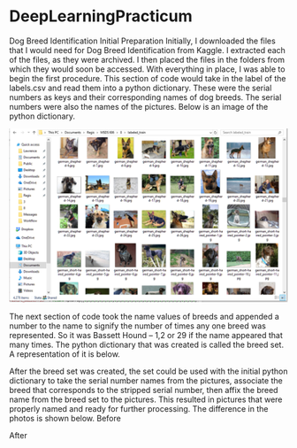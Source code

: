 # DeepLearningPracticum
Dog Breed Identification
Initial Preparation
	Initially, I downloaded the files that I would need for Dog Breed Identification from Kaggle.  I extracted each of the files, as they were archived.  I then placed the files in the folders from which they would soon be accessed.  With everything in place, I was able to begin the first procedure.  This section of code would take in the label of the labels.csv and read them into a python dictionary.  These were the serial numbers as keys and their corresponding names of dog breeds. The serial numbers were also the names of the pictures.  Below is an image of the python dictionary.
	


![Python Dictionary](https://github.com/lereedjr/DeepLearningPracticum/blob/master/add1.PNG?raw=true)
      
      

  The next section of code took the name values of breeds and appended a number to the name to signify the number of times any one breed was represented.  So it was Bassett Hound – 1,2 or 29 if the name appeared that many times.  The python dictionary that was created is called the breed set.  A representation of it is below.
 
  After the breed set was created, the set could be used with the initial python dictionary to take the serial number names from the pictures, associate the breed that corresponds to the stripped serial number, then affix the breed name from the breed set to the pictures.  This resulted in pictures that were properly named and ready for further processing.  The difference in the photos is shown below.
Before
 
After
 
	
